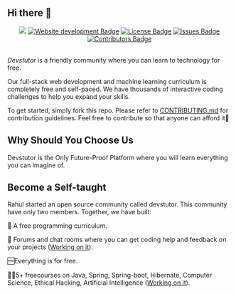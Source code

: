 ## Hi there 👋

<div align="center">
<a href="https://github.com/antonkomarev/github-profile-views-counter"> <img src="https://komarev.com/ghpvc/?username=Devstutor&style=flat"></a>
  <a href="https://github.com/Devstutor"><img src="https://img.shields.io/badge/Website_Status-Under_development-brightgreen" alt="Website development Badge"/></a>
 <a href="https://github.com/Devstutor/.github/blob/b2a6c2194a0e3b117295eeff1219af6b1b7a2f78/LICENSE"><img src="https://img.shields.io/badge/License-GPLv3-brightgreen" alt="License Badge"/></a>
  <a href="https://github.com/Devstutor/interview-preparation/issues"><img src="https://img.shields.io/badge/Open_Issues-2-yellow" alt="Issues Badge"/></a>
 <a href="https://github.com/Devstutor"><img src="https://img.shields.io/badge/Contributors-2-yellow" alt="Contributors Badge"/></a>
<!--  <a href="https://github.com/Devstutor/.github/blob/b2a6c2194a0e3b117295eeff1219af6b1b7a2f78/LICENSE"><img src="https://img.shields.io/badge/license-GPLv3-brightgreen" alt="Stars Badge"/></a> -->
</div>
<br>

*Devstutor* is a friendly community where you can learn to technology for free. 

Our full-stack web development and machine learning curriculum is completely free and self-paced. We have thousands of interactive coding challenges to help you expand your skills.

To get started, simply fork this repo. Please refer to [CONTRIBUTING.md](CONTRIBUTING.md) for contribution guidelines. Feel free to contribute so that anyone can afford it🫶

## Why Should You Choose Us

Devstutor is the Only Future-Proof Platform where you will learn everything you can imagine of.

## Become a Self-taught

Rahul started an open source community called devstutor. This community have only two members. Together, we have built:

💯 A free programming curriculum.

💬 Forums and chat rooms where you can get coding help and feedback on your projects ([Working on it](https://join.slack.com/t/devstutor/shared_invite/zt-2f8zi1p07-hgbmBa3zZfMeET5SDdHq4Q)).

 🆓Everything is for free.

 🧑‍💻5+ freecourses on Java, Spring, Spring-boot, Hibernate, Computer Science, Ethical Hacking, Artificial Intelligence ([Working on it](https://github.com/Devstutor/interview-preparation)).



<!--
**Here are some ideas to get you started:**

🙋‍♀️ A short introduction - what is your organization all about?
🌈 Contribution guidelines - how can the community get involved?
👩‍💻 Useful resources - where can the community find your docs? Is there anything else the community should know?
🍿 Fun facts - what does your team eat for breakfast?
🧙 Remember, you can do mighty things with the power of [Markdown](https://docs.github.com/github/writing-on-github/getting-started-with-writing-and-formatting-on-github/basic-writing-and-formatting-syntax)
-->
